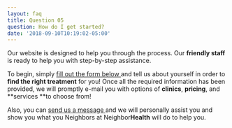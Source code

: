 ```yaml
---
layout: faq
title: Question 05
question: How do I get started?
date: '2018-09-10T10:19:02-05:00'
---
```

Our website is designed to help you through the process. Our **friendly staff** is ready to help you with step-by-step assistance. 

To begin, simply [fill out the form below ](https://neighborhealthco.com/GetStarted)and tell us about yourself in order to **find the right treatment** for you! Once all the required information has been provided, we will promptly e-mail you with options of **clinics**, **pricing**, and **services **to choose from!

Also, you can [send us a message ](https://neighborhealthco.com/Contact)and we will personally assist you and show you what you Neighbors at Neighbor**Health** will do to help you.
